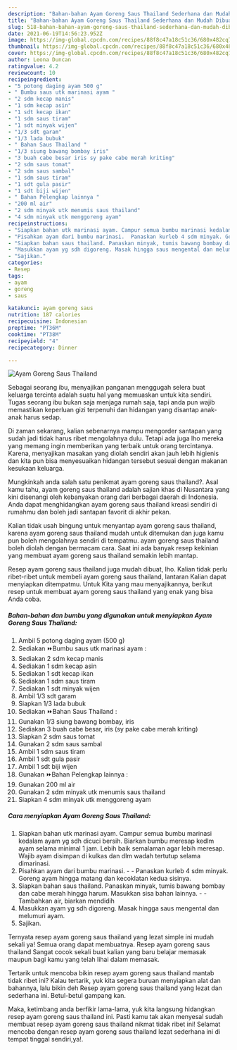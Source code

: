```yaml
---
description: "Bahan-bahan Ayam Goreng Saus Thailand Sederhana dan Mudah Dibuat"
title: "Bahan-bahan Ayam Goreng Saus Thailand Sederhana dan Mudah Dibuat"
slug: 518-bahan-bahan-ayam-goreng-saus-thailand-sederhana-dan-mudah-dibuat
date: 2021-06-19T14:56:23.952Z
image: https://img-global.cpcdn.com/recipes/88f8c47a18c51c36/680x482cq70/ayam-goreng-saus-thailand-foto-resep-utama.jpg
thumbnail: https://img-global.cpcdn.com/recipes/88f8c47a18c51c36/680x482cq70/ayam-goreng-saus-thailand-foto-resep-utama.jpg
cover: https://img-global.cpcdn.com/recipes/88f8c47a18c51c36/680x482cq70/ayam-goreng-saus-thailand-foto-resep-utama.jpg
author: Leona Duncan
ratingvalue: 4.2
reviewcount: 10
recipeingredient:
- "5 potong daging ayam 500 g"
- " Bumbu saus utk marinasi ayam "
- "2 sdm kecap manis"
- "1 sdm kecap asin"
- "1 sdt kecap ikan"
- "1 sdm saus tiram"
- "1 sdt minyak wijen"
- "1/3 sdt garam"
- "1/3 lada bubuk"
- " Bahan Saus Thailand "
- "1/3 siung bawang bombay iris"
- "3 buah cabe besar iris sy pake cabe merah kriting"
- "2 sdm saus tomat"
- "2 sdm saus sambal"
- "1 sdm saus tiram"
- "1 sdt gula pasir"
- "1 sdt biji wijen"
- " Bahan Pelengkap lainnya "
- "200 ml air"
- "2 sdm minyak utk menumis saus thailand"
- "4 sdm minyak utk menggoreng ayam"
recipeinstructions:
- "Siapkan bahan utk marinasi ayam. Campur semua bumbu marinasi kedalam ayam yg sdh dicuci bersih. Biarkan bumbu meresap kedlm ayam selama minimal 1 jam. Lebih baik semalaman agar lebih meresap. Wajib ayam disimpan di kulkas dan dlm wadah tertutup selama dimarinasi."
- "Pisahkan ayam dari bumbu marinasi.  Panaskan kurleb 4 sdm minyak. Goreng ayam hingga matang dan kecoklatan kedua sisinya."
- "Siapkan bahan saus thailand. Panaskan minyak, tumis bawang bombay dan cabe merah hingga harum. Masukkan sisa bahan lainnya.   Tambahkan air, biarkan mendidih"
- "Masukkan ayam yg sdh digoreng. Masak hingga saus mengental dan melumuri ayam."
- "Sajikan."
categories:
- Resep
tags:
- ayam
- goreng
- saus

katakunci: ayam goreng saus 
nutrition: 187 calories
recipecuisine: Indonesian
preptime: "PT36M"
cooktime: "PT38M"
recipeyield: "4"
recipecategory: Dinner

---
```



![Ayam Goreng Saus Thailand](https://img-global.cpcdn.com/recipes/88f8c47a18c51c36/680x482cq70/ayam-goreng-saus-thailand-foto-resep-utama.jpg)

Sebagai seorang ibu, menyajikan panganan menggugah selera buat keluarga tercinta adalah suatu hal yang memuaskan untuk kita sendiri. Tugas seorang ibu bukan saja menjaga rumah saja, tapi anda pun wajib memastikan keperluan gizi terpenuhi dan hidangan yang disantap anak-anak harus sedap.

Di zaman  sekarang, kalian sebenarnya mampu mengorder santapan yang sudah jadi tidak harus ribet mengolahnya dulu. Tetapi ada juga lho mereka yang memang ingin memberikan yang terbaik untuk orang tercintanya. Karena, menyajikan masakan yang diolah sendiri akan jauh lebih higienis dan kita pun bisa menyesuaikan hidangan tersebut sesuai dengan makanan kesukaan keluarga. 



Mungkinkah anda salah satu penikmat ayam goreng saus thailand?. Asal kamu tahu, ayam goreng saus thailand adalah sajian khas di Nusantara yang kini disenangi oleh kebanyakan orang dari berbagai daerah di Indonesia. Anda dapat menghidangkan ayam goreng saus thailand kreasi sendiri di rumahmu dan boleh jadi santapan favorit di akhir pekan.

Kalian tidak usah bingung untuk menyantap ayam goreng saus thailand, karena ayam goreng saus thailand mudah untuk ditemukan dan juga kamu pun boleh mengolahnya sendiri di tempatmu. ayam goreng saus thailand boleh diolah dengan bermacam cara. Saat ini ada banyak resep kekinian yang membuat ayam goreng saus thailand semakin lebih mantap.

Resep ayam goreng saus thailand juga mudah dibuat, lho. Kalian tidak perlu ribet-ribet untuk membeli ayam goreng saus thailand, lantaran Kalian dapat menyiapkan ditempatmu. Untuk Kita yang mau menyajikannya, berikut resep untuk membuat ayam goreng saus thailand yang enak yang bisa Anda coba.

<!--inarticleads1-->

##### Bahan-bahan dan bumbu yang digunakan untuk menyiapkan Ayam Goreng Saus Thailand:

1. Ambil 5 potong daging ayam (500 g)
1. Sediakan  ⏩Bumbu saus utk marinasi ayam :
1. Sediakan 2 sdm kecap manis
1. Sediakan 1 sdm kecap asin
1. Sediakan 1 sdt kecap ikan
1. Sediakan 1 sdm saus tiram
1. Sediakan 1 sdt minyak wijen
1. Ambil 1/3 sdt garam
1. Siapkan 1/3 lada bubuk
1. Sediakan  ⏩Bahan Saus Thailand :
1. Gunakan 1/3 siung bawang bombay, iris
1. Sediakan 3 buah cabe besar, iris (sy pake cabe merah kriting)
1. Siapkan 2 sdm saus tomat
1. Gunakan 2 sdm saus sambal
1. Ambil 1 sdm saus tiram
1. Ambil 1 sdt gula pasir
1. Ambil 1 sdt biji wijen
1. Gunakan  ⏩Bahan Pelengkap lainnya :
1. Gunakan 200 ml air
1. Gunakan 2 sdm minyak utk menumis saus thailand
1. Siapkan 4 sdm minyak utk menggoreng ayam




<!--inarticleads2-->

##### Cara menyiapkan Ayam Goreng Saus Thailand:

1. Siapkan bahan utk marinasi ayam. Campur semua bumbu marinasi kedalam ayam yg sdh dicuci bersih. Biarkan bumbu meresap kedlm ayam selama minimal 1 jam. Lebih baik semalaman agar lebih meresap. Wajib ayam disimpan di kulkas dan dlm wadah tertutup selama dimarinasi.
1. Pisahkan ayam dari bumbu marinasi. -  - Panaskan kurleb 4 sdm minyak. Goreng ayam hingga matang dan kecoklatan kedua sisinya.
1. Siapkan bahan saus thailand. Panaskan minyak, tumis bawang bombay dan cabe merah hingga harum. Masukkan sisa bahan lainnya.  -  - Tambahkan air, biarkan mendidih
1. Masukkan ayam yg sdh digoreng. Masak hingga saus mengental dan melumuri ayam.
1. Sajikan.




Ternyata resep ayam goreng saus thailand yang lezat simple ini mudah sekali ya! Semua orang dapat membuatnya. Resep ayam goreng saus thailand Sangat cocok sekali buat kalian yang baru belajar memasak maupun bagi kamu yang telah lihai dalam memasak.

Tertarik untuk mencoba bikin resep ayam goreng saus thailand mantab tidak ribet ini? Kalau tertarik, yuk kita segera buruan menyiapkan alat dan bahannya, lalu bikin deh Resep ayam goreng saus thailand yang lezat dan sederhana ini. Betul-betul gampang kan. 

Maka, ketimbang anda berfikir lama-lama, yuk kita langsung hidangkan resep ayam goreng saus thailand ini. Pasti kamu tak akan menyesal sudah membuat resep ayam goreng saus thailand nikmat tidak ribet ini! Selamat mencoba dengan resep ayam goreng saus thailand lezat sederhana ini di tempat tinggal sendiri,ya!.

